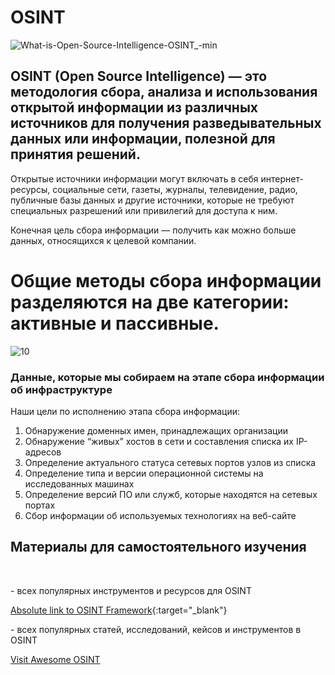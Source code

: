# OSINT

![What-is-Open-Source-Intelligence-OSINT_-min](https://github.com/Hasul79/OSINT/assets/95657084/21710747-ebfa-4146-a01d-c93859803653)



<h2>OSINT (Open Source Intelligence) — это методология сбора, анализа и использования открытой информации из различных источников для получения разведывательных данных или информации, полезной для принятия решений.</h2>

<p>Открытые источники информации могут включать в себя интернет-ресурсы, социальные сети, газеты, журналы, телевидение, радио, публичные базы данных и другие источники, которые не требуют специальных разрешений или привилегий для доступа к ним.

Конечная цель сбора информации — получить как можно больше данных, относящихся к целевой компании.</p>

# Общие методы сбора информации разделяются на две категории: активные и пассивные.

![10](https://github.com/Hasul79/OSINT/assets/95657084/a5e23d44-71fa-41e0-9a7b-c5661ef9f6bb)


<h3>Данные, которые мы собираем на этапе сбора информации об инфраструктуре</h3>

<p>Наши цели по исполнению этапа сбора информации:</p>

<ol>
<li>Обнаружение доменных имен, принадлежащих организации</li>
<li>Обнаружение “живых” хостов в сети и составления списка их IP-адресов</li>
<li>Определение актуального статуса сетевых портов узлов из списка</li>
<li>Определение типа и версии операционной системы на исследованных машинах</li>
<li>Определение версий ПО или служб, которые находятся на сетевых портах</li>
<li>Сбор информации об используемых технологиях на веб-сайте</li>
  
</ol>

<h2>Материалы для самостоятельного изучения</h2>
<br>
 <p>- всех популярных инструментов и ресурсов для OSINT</p>

[Absolute link to OSINT Framework](https://osintframework.com/){:target="_blank"}

  <p>- всех популярных статей, исследований, кейсов и инструментов в OSINT</p>

[Visit Awesome OSINT](https://github.com/jivoi/awesome-osint)


